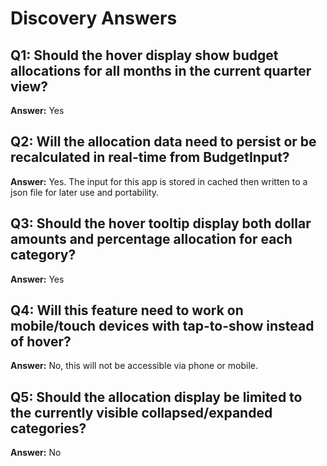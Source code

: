 # Discovery Answers

## Q1: Should the hover display show budget allocations for all months in the current quarter view?
**Answer:** Yes

## Q2: Will the allocation data need to persist or be recalculated in real-time from BudgetInput?
**Answer:** Yes. The input for this app is stored in cached then written to a json file for later use and portability.

## Q3: Should the hover tooltip display both dollar amounts and percentage allocation for each category?
**Answer:** Yes

## Q4: Will this feature need to work on mobile/touch devices with tap-to-show instead of hover?
**Answer:** No, this will not be accessible via phone or mobile.

## Q5: Should the allocation display be limited to the currently visible collapsed/expanded categories?
**Answer:** No